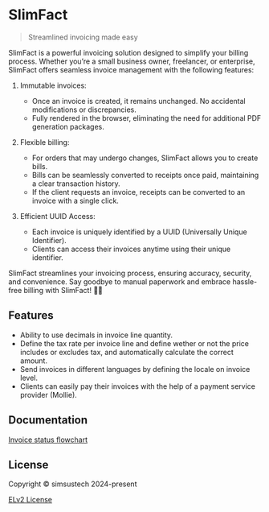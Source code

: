 # SlimFact

> Streamlined invoicing made easy

SlimFact is a powerful invoicing solution designed to simplify your billing process. Whether you’re a small business owner, freelancer, or enterprise, SlimFact offers seamless invoice management with the following features:

  1. Immutable invoices:
      - Once an invoice is created, it remains unchanged. No accidental modifications or discrepancies.
      - Fully rendered in the browser, eliminating the need for additional PDF generation packages.

  2. Flexible billing:
      - For orders that may undergo changes, SlimFact allows you to create bills.
      - Bills can be seamlessly converted to receipts once paid, maintaining a clear transaction history.
      - If the client requests an invoice, receipts can be converted to an invoice with a single click.

  3. Efficient UUID Access:
      - Each invoice is uniquely identified by a UUID (Universally Unique Identifier).
      - Clients can access their invoices anytime using their unique identifier.

SlimFact streamlines your invoicing process, ensuring accuracy, security, and convenience. Say goodbye to manual paperwork and embrace hassle-free billing with SlimFact! 🚀💡

## Features
- Ability to use decimals in invoice line quantity.
- Define the tax rate per invoice line and define wether or not the price includes or excludes tax, and automatically calculate the correct amount.
- Send invoices in different languages by defining the locale on invoice level.
- Clients can easily pay their invoices with the help of a payment service provider (Mollie).

## Documentation
[Invoice status flowchart](./packages/docs/Flowchart.md)

## License
Copyright © simsustech 2024-present

[ELv2 License](./LICENSE)
